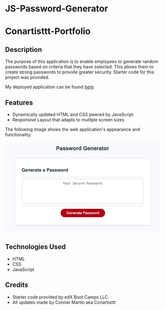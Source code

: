 # JS-Password-Generator

# Conartisttt-Portfolio

## Description

The purpose of this application is to enable employees to generate random passwords based on criteria that they have selected. This allows them to create strong passwords to provide greater security. Starter code for this project was provided.

My deployed application can be found [here](https://conartisttt.github.io/JS-Password-Generator/)

## Features
* Dynamically updated HTML and CSS pwered by JavaScript
* Responsive Layout that adapts to mulitple screen sizes


The following image shows the web application's appearance and functionality:

![The Password Generator application displays a red button to "Generate Password".](./assets/images/Screenshot%202023-10-23%20at%205.45.53%20PM.png)


## Technologies Used
* HTML
* CSS
* JavaScript

## Credits
* Starter code provided by edX Boot Camps LLC.
* All updates made by Conner Martin aka Conartisttt